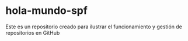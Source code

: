 # hola-mundo-spf
Este es un repositorio creado para ilustrar el funcionamiento y gestión de repositorios en GitHub
